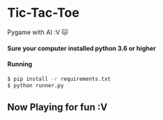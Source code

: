 # Tic-Tac-Toe
Pygame with AI :V
:cat:
#### Sure your computer installed python 3.6 or higher
#### Running
```bash
$ pip install -r requirements.txt
$ python runner.py
```
## Now Playing for fun :V
